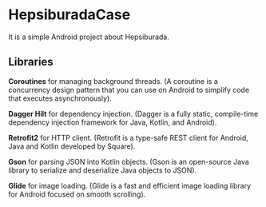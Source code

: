 # HepsiburadaCase
It is a simple Android project about Hepsiburada.

## Libraries
**Coroutines** for managing background threads. (A coroutine is a concurrency design pattern that you can use on Android to simplify code that executes asynchronously).

**Dagger Hilt** for dependency injection. (Dagger is a fully static, compile-time dependency injection framework for Java, Kotlin, and Android).

**Retrofit2** for HTTP client. (Retrofit is a type-safe REST client for Android, Java and Kotlin developed by Square).

**Gson** for parsing JSON into Kotlin objects. (Gson is an open-source Java library to serialize and deserialize Java objects to JSON).

**Glide** for image loading. (Glide is a fast and efficient image loading library for Android focused on smooth scrolling).
